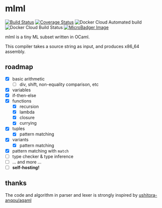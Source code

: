 # mlml

[![Build Status](https://travis-ci.com/coord-e/mlml.svg?branch=develop)](https://travis-ci.com/coord-e/mlml)
[![Coverage Status](https://coveralls.io/repos/github/coord-e/mlml/badge.svg)](https://coveralls.io/github/coord-e/mlml)
![Docker Cloud Automated build](https://img.shields.io/docker/cloud/automated/coorde/mlml.svg)
![Docker Cloud Build Status](https://img.shields.io/docker/cloud/build/coorde/mlml.svg)
[![MicroBadger Image](https://images.microbadger.com/badges/image/coorde/mlml.svg)](https://microbadger.com/images/coorde/mlml)

mlml is a tiny ML subset written in OCaml.

This compiler takes a source string as input, and produces x86\_64 assembly.

## roadmap

- [x] basic arithmetic
  - [ ] div, shift, non-equality comparison, etc
- [x] variables
- [x] if-then-else
- [x] functions
  - [x] recursion
  - [x] lambda
  - [x] closure
  - [x] currying
- [x] tuples
  - [x] pattern matching
- [x] variants
  - [x] pattern matching
- [x] pattern matching with `match`
- [ ] type checker & type inference
- [ ] ... and more ...
- [ ] **self-hosting!**

## thanks

The code and algorithm in parser and lexer is strongly inspired by [ushitora-anqou/aqaml](https://github.com/ushitora-anqou/aqaml)
